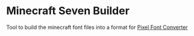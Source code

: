 # Minecraft Seven Builder

Tool to build the minecraft font files into a format for [Pixel Font Converter](https://yellowafterlife.itch.io/pixelfont)